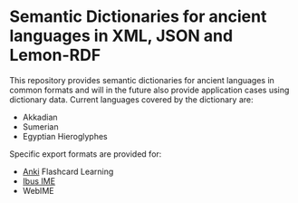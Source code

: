 # Semantic Dictionaries for ancient languages in XML, JSON and Lemon-RDF
This repository provides semantic dictionaries for ancient languages in common formats and will in the future also provide application cases using dictionary data.
Current languages covered by the dictionary are:
- Akkadian
- Sumerian
- Egyptian Hieroglyphes 

Specific export formats are provided for:
- [Anki](https://apps.ankiweb.net) Flashcard Learning
- [Ibus IME](https://github.com/ibus/ibus)
- WebIME
